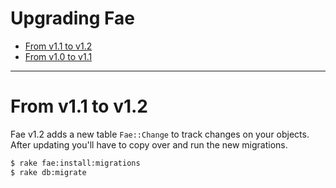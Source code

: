 # Upgrading Fae

* [From v1.1 to v1.2](#from-v11-to-v12)
* [From v1.0 to v1.1](#from-v10-to-v11)

---

# From v1.1 to v1.2

Fae v1.2 adds a new table `Fae::Change` to track changes on your objects. After updating you'll have to copy over and run the new migrations.

```bash
$ rake fae:install:migrations
$ rake db:migrate
```
